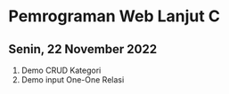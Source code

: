 # Pemrograman Web Lanjut C

## Senin, 22 November 2022

1. Demo CRUD Kategori 
2. Demo input One-One Relasi
